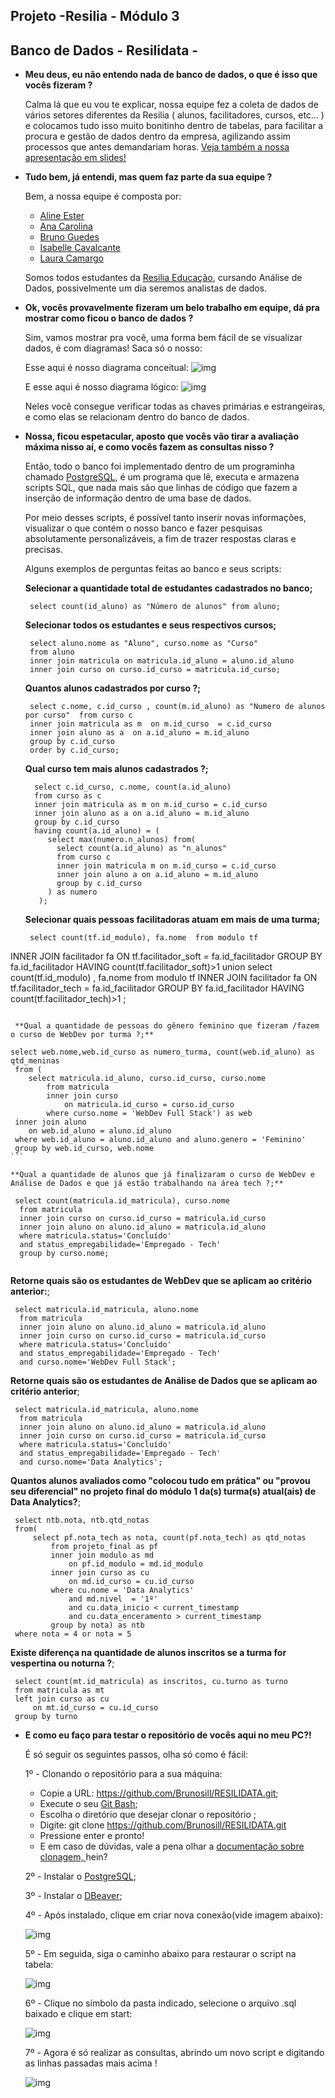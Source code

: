 ## Projeto -Resilia - Módulo 3
## Banco de Dados - Resilidata - 
- **Meu deus, eu não entendo nada de banco de dados, o que é isso que vocês fizeram ?**

   Calma lá que eu vou te explicar, nossa equipe fez a coleta de dados de vários setores diferentes da Resilia ( alunos, facilitadores, cursos, etc... )
   e colocamos tudo isso muito bonitinho dentro de tabelas, para facilitar a procura e gestão de dados dentro da empresa, agilizando assim processos que antes
   demandariam horas. [Veja também a nossa apresentação em slides!](https://www.canva.com/design/DAFKiGaix_g/o78w2r0JL0Nk5cuW1CAeQQ/edit?utm_content=DAFKiGaix_g&utm_campaign=designshare&utm_medium=link2&utm_source=sharebutton)

- **Tudo bem, já entendi, mas quem faz parte da sua equipe ?**

   Bem, a nossa equipe é composta por:
  
   - [Aline Ester ](https://github.com/enilaester)
   - [Ana Carolina](https://github.com/amoralles)
   - [Bruno Guedes](https://github.com/Brunosill)
   - [Isabelle Cavalcante](https://github.com/isa-sputnik)
   - [Laura Camargo](https://github.com/LauraCamargo-tech)
  
   Somos todos estudantes da [Resilia Educação](https://www.resilia.com.br/), cursando Análise de Dados, possivelmente um dia seremos analistas de dados.
 
 - **Ok, vocês provavelmente fizeram um belo trabalho em equipe, dá pra mostrar como ficou o banco de dados ?**
 
   Sim, vamos  mostrar pra você, uma forma bem fácil de se visualizar dados, é com diagramas! Saca só o nosso:
   
   Esse aqui é nosso diagrama conceitual:
  ![img](https://i.imgur.com/xs38oaZ.png)
   
   E esse aqui é nosso diagrama lógico:
   ![img](https://media.discordapp.net/attachments/1006252649525547038/1014657528157704272/logico_TESTE1.png)
   
   
   Neles você consegue verificar todas as chaves primárias e estrangeiras, e como elas se relacionam dentro do banco de dados.
   
 - **Nossa, ficou espetacular, aposto que vocês vão tirar a avaliação máxima nisso aí, e como vocês fazem as consultas nisso ?**
 
   Então, todo o banco foi implementado dentro de um programinha chamado [PostgreSQL](https://www.postgresql.org/), é um programa que lê, executa e armazena
   scripts SQL, que nada mais são que linhas de código que fazem a inserção de informação dentro de uma base de dados.
   
   Por meio desses scripts, é possível tanto inserir novas informações, visualizar o que contém o nosso banco e fazer pesquisas
   absolutamente personalizáveis, a fim de trazer respostas claras e precisas.
   
   Alguns exemplos de perguntas feitas ao banco e seus scripts:
   
   **Selecionar a quantidade total de estudantes cadastrados no banco;**
   ```
    select count(id_aluno) as "Número de alunos" from aluno;
   ```

   **Selecionar todos os estudantes e seus respectivos cursos;**
   ```
    select aluno.nome as "Aluno", curso.nome as "Curso"
    from aluno
    inner join matricula on matricula.id_aluno = aluno.id_aluno
    inner join curso on curso.id_curso = matricula.id_curso;
   ```
   
   **Quantos alunos cadastrados por curso ?;**
   ```
    select c.nome, c.id_curso , count(m.id_aluno) as "Numero de alunos por curso"  from curso c 
    inner join matricula as m  on m.id_curso  = c.id_curso 
    inner join aluno as a  on a.id_aluno = m.id_aluno
    group by c.id_curso 
    order by c.id_curso;
   ```
   
   **Qual curso tem mais alunos cadastrados ?;**
   ```
	 select c.id_curso, c.nome, count(a.id_aluno) 
	 from curso as c 
	 inner join matricula as m on m.id_curso = c.id_curso 
	 inner join aluno as a on a.id_aluno = m.id_aluno 
	 group by c.id_curso
	 having count(a.id_aluno) = (
	    select max(numero.n_alunos) from(
	      select count(a.id_aluno) as "n_alunos"
	      from curso c 
	      inner join matricula m on m.id_curso = c.id_curso 
	      inner join aluno a on a.id_aluno = m.id_aluno 
	      group by c.id_curso 
	    ) as numero
	  ); 
   ```

   **Selecionar quais pessoas facilitadoras atuam em mais de uma turma;**
   ```
    select count(tf.id_modulo), fa.nome  from modulo tf
INNER JOIN facilitador fa
ON tf.facilitador_soft = fa.id_facilitador
GROUP BY fa.id_facilitador
HAVING count(tf.facilitador_soft)>1
union
select count(tf.id_modulo) , fa.nome  from modulo tf
INNER JOIN facilitador fa
ON tf.facilitador_tech = fa.id_facilitador
GROUP BY fa.id_facilitador
HAVING count(tf.facilitador_tech)>1 ;
   ```
  
    **Qual a quantidade de pessoas do gênero feminino que fizeram /fazem o curso de WebDev por turma ?;**
   ```
    select web.nome,web.id_curso as numero_turma, count(web.id_aluno) as qtd_meninas
	 from (
		select matricula.id_aluno, curso.id_curso, curso.nome
			from matricula 
			inner join curso
				on matricula.id_curso = curso.id_curso
			where curso.nome = 'WebDev Full Stack') as web
	 inner join aluno
		on web.id_aluno = aluno.id_aluno
	 where web.id_aluno = aluno.id_aluno and aluno.genero = 'Feminino'
	 group by web.id_curso, web.nome
    ```
    
    **Qual a quantidade de alunos que já finalizaram o curso de WebDev e Análise de Dados e que já estão trabalhando na área tech ?;**
   ```
    select count(matricula.id_matricula), curso.nome 
	 from matricula
	 inner join curso on curso.id_curso = matricula.id_curso
	 inner join aluno on aluno.id_aluno = matricula.id_aluno
	 where matricula.status='Concluído'
	 and status_empregabilidade='Empregado - Tech'  
	 group by curso.nome;
	
   ```
   **Retorne quais são os estudantes de WebDev que se aplicam ao critério anterior:**;
   ```
    select matricula.id_matricula, aluno.nome
	 from matricula 
	 inner join aluno on aluno.id_aluno = matricula.id_aluno
	 inner join curso on curso.id_curso = matricula.id_curso
	 where matricula.status='Concluído'
	 and status_empregabilidade='Empregado - Tech'
	 and curso.nome='WebDev Full Stack';
   ```
   **Retorne quais são os estudantes de Análise de Dados que se aplicam ao critério anterior**;
   ```
    select matricula.id_matricula, aluno.nome
	 from matricula 
	 inner join aluno on aluno.id_aluno = matricula.id_aluno
	 inner join curso on curso.id_curso = matricula.id_curso
	 where matricula.status='Concluído'
	 and status_empregabilidade='Empregado - Tech'
	 and curso.nome='Data Analytics';
   ```
   **Quantos alunos avaliados como "colocou tudo em prática" ou "provou seu diferencial" no projeto final do módulo 1 da(s) turma(s) atual(ais) de Data Analytics?**;
   ```
    select ntb.nota, ntb.qtd_notas
    from(
        select pf.nota_tech as nota, count(pf.nota_tech) as qtd_notas
            from projeto_final as pf
            inner join modulo as md
                on pf.id_modulo = md.id_modulo 
            inner join curso as cu
                on md.id_curso = cu.id_curso
            where cu.nome = 'Data Analytics' 
                and md.nivel  = '1º' 
                and cu.data_inicio < current_timestamp
                and cu.data_enceramento > current_timestamp
            group by nota) as ntb
    where nota = 4 or nota = 5 
   ```
   **Existe diferença na quantidade de alunos inscritos se a turma for vespertina ou noturna ?**;
   ```
    select count(mt.id_matricula) as inscritos, cu.turno as turno
    from matricula as mt
    left join curso as cu
        on mt.id_curso = cu.id_curso
    group by turno
   ```
 -  **E como eu faço para testar o repositório de vocês aqui no meu PC?!**
  
    É só seguir os seguintes passos, olha só como é fácil:
    
    1º - Clonando o repositório para a sua máquina:
    - Copie a URL: https://github.com/Brunosill/RESILIDATA.git;
    - Execute o seu [Git Bash](https://git-scm.com/downloads);
     - Escolha o diretório que desejar clonar o repositório ;
    - Digite: git clone https://github.com/Brunosill/RESILIDATA.git
     - Pressione enter e pronto! 
     - E em caso de dúvidas, vale a pena olhar a [documentação sobre clonagem, ](https://docs.github.com/pt/repositories/creating-and-managing-repositories/cloning-a-repository)hein? 
     
     2º  - Instalar o [PostgreSQL](https://www.postgresql.org/download/);
     
     3º - Instalar o [DBeaver](https://dbeaver.io/files/dbeaver-ce-latest-x86_64-setup.exe);
     
     4º - Após instalado, clique em criar nova conexão(vide imagem abaixo):
     
     ![img](https://i.imgur.com/guuX3aa.png)
     
     5º - Em seguida, siga o caminho abaixo para restaurar o script na tabela:
     
     ![img](https://i.imgur.com/yKpeZAh.png)
     
     6º - Clique no símbolo da pasta indicado, selecione o arquivo .sql baixado e clique em start:
     
     ![img](https://i.imgur.com/LDjKEgb.png)
     
     7º - Agora é só realizar as consultas, abrindo um novo script e digitando as linhas passadas mais acima !
     
     ![img](https://i.imgur.com/A30zgO8.png)
  
    
    

